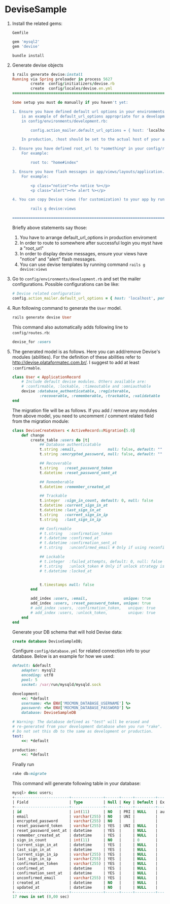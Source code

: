 # DeviseSample

1. Install the related gems: 

	```Gemfile```
	```Ruby
	gem 'mysql2'
	gem 'devise'
	```
	```bundle install```


2. Generate devise objects
	```Ruby
	$ rails generate devise:install
	Running via Spring preloader in process 5627
			create  config/initializers/devise.rb
			create  config/locales/devise.en.yml
	===============================================================================

	Some setup you must do manually if you haven't yet:

	1. Ensure you have defined default url options in your environments files. Here
		is an example of default_url_options appropriate for a development environment
		in config/environments/development.rb:

			config.action_mailer.default_url_options = { host: 'localhost', port: 3000 }

		In production, :host should be set to the actual host of your application.

	2. Ensure you have defined root_url to *something* in your config/routes.rb.
		For example:

			root to: "home#index"

	3. Ensure you have flash messages in app/views/layouts/application.html.erb.
		For example:

			<p class="notice"><%= notice %></p>
			<p class="alert"><%= alert %></p>

	4. You can copy Devise views (for customization) to your app by running:

			rails g devise:views

	===============================================================================

	```

	Briefly above statements say those:
	1. You have to arrange default_url_options in production enviroment
	2. In order to route to somewhere after successful login you myst have a "root_url"
	3. In order to display devise messages, ensure your views have "notice" and "alert" flash messages.
	4. You can use devise templates by running command ```rails g devise:views```


3. Go to ```config/environments/development.rb``` and set the mailer configurations. Possible configurations can be like:
	```Ruby
	# Devise related configuration
	config.action_mailer.default_url_options = { host: 'localhost', port: 3000 }
	```

4. Run following command to generate the ```User``` model. 
	```Ruby
	rails generate devise User
	```
	This command also automatically adds following line to ```config/routes.rb```:
	```Ruby
	devise_for :users
	```

5. The generated model is as follows. Here you can add/remove Devise's modules (abilities). For the definition of these abilities refer to http://devise.plataformatec.com.br/. I suggest to add at least ```:confirmable```.
	```Ruby
	class User < ApplicationRecord
		# Include default devise modules. Others available are:
		# :confirmable, :lockable, :timeoutable and :omniauthable
		devise :database_authenticatable, :registerable,
				:recoverable, :rememberable, :trackable, :validatable
	end
	```
	The migration file will be as follows. If you add / remove any modules from above model, you need to uncomment / comment related field from the migration module: 
	```Ruby
	class DeviseCreateUsers < ActiveRecord::Migration[5.0]
		def change
			create_table :users do |t|
				## Database authenticatable
				t.string :email,              null: false, default: ""
				t.string :encrypted_password, null: false, default: ""

				## Recoverable
				t.string   :reset_password_token
				t.datetime :reset_password_sent_at

				## Rememberable
				t.datetime :remember_created_at

				## Trackable
				t.integer  :sign_in_count, default: 0, null: false
				t.datetime :current_sign_in_at
				t.datetime :last_sign_in_at
				t.string   :current_sign_in_ip
				t.string   :last_sign_in_ip

				## Confirmable
				# t.string   :confirmation_token
				# t.datetime :confirmed_at
				# t.datetime :confirmation_sent_at
				# t.string   :unconfirmed_email # Only if using reconfirmable

				## Lockable
				# t.integer  :failed_attempts, default: 0, null: false # Only if lock strategy is :failed_attempts
				# t.string   :unlock_token # Only if unlock strategy is :email or :both
				# t.datetime :locked_at


				t.timestamps null: false
			end

			add_index :users, :email,                unique: true
			add_index :users, :reset_password_token, unique: true
			# add_index :users, :confirmation_token,   unique: true
			# add_index :users, :unlock_token,         unique: true
		end
	end
	```
	Generate your DB schema that will hold Devise data:
	```SQL
	create database DeviseSampleDB;
	```
	Configure ```config/database.yml``` for related connection info to your database. Below is an example for how we used:
	```Ruby
	default: &default
		adapter: mysql2
		encoding: utf8
		pool: 5
		socket: /var/run/mysqld/mysqld.sock

	development:
		<<: *default
		username: <%= ENV['MOCMON_DATABASE_USERNAME'] %>
		password: <%= ENV['MOCMON_DATABASE_PASSWORD'] %>
		database: DeviseSampleDB

	# Warning: The database defined as "test" will be erased and
	# re-generated from your development database when you run "rake".
	# Do not set this db to the same as development or production.
	test:
		<<: *default

	production:
		<<: *default
	```
	Finally run
	```Ruby
	rake db:migrate
	```
	This command will generate following table in your database:
	```SQL
	mysql> desc users;
	+------------------------+--------------+------+-----+---------+----------------+
	| Field                  | Type         | Null | Key | Default | Extra          |
	+------------------------+--------------+------+-----+---------+----------------+
	| id                     | int(11)      | NO   | PRI | NULL    | auto_increment |
	| email                  | varchar(255) | NO   | UNI |         |                |
	| encrypted_password     | varchar(255) | NO   |     |         |                |
	| reset_password_token   | varchar(255) | YES  | UNI | NULL    |                |
	| reset_password_sent_at | datetime     | YES  |     | NULL    |                |
	| remember_created_at    | datetime     | YES  |     | NULL    |                |
	| sign_in_count          | int(11)      | NO   |     | 0       |                |
	| current_sign_in_at     | datetime     | YES  |     | NULL    |                |
	| last_sign_in_at        | datetime     | YES  |     | NULL    |                |
	| current_sign_in_ip     | varchar(255) | YES  |     | NULL    |                |
	| last_sign_in_ip        | varchar(255) | YES  |     | NULL    |                |
	| confirmation_token     | varchar(255) | YES  |     | NULL    |                |
	| confirmed_at           | datetime     | YES  |     | NULL    |                |
	| confirmation_sent_at   | datetime     | YES  |     | NULL    |                |
	| unconfirmed_email      | varchar(255) | YES  |     | NULL    |                |
	| created_at             | datetime     | NO   |     | NULL    |                |
	| updated_at             | datetime     | NO   |     | NULL    |                |
	+------------------------+--------------+------+-----+---------+----------------+
	17 rows in set (0,00 sec)
	```
 
